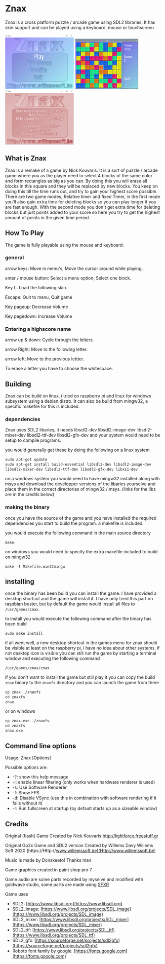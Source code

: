 # Znax
Znax is a cross platform puzzle / arcade game using SDL2 libraries.
It has skin support and can be played using a keyboard, mouse or touchscreen

![Znax screenshot2](/images/znaxscreenshot2.png) ![Znax screenshot1](/images/znaxscreenshot1.png) ![Znax screenshot3](/images/znaxscreenshot3.png)

## What is Znax

Znax is a remake of a game by Nick Kouvaris.
It is a sort of puzzle / arcade game where you as the player need to select 
4 blocks of the same color and form rectangles as big as you can. By doing 
this you will erase all blocks in this square and they will be replaced by 
new blocks. You keep on doing this till the time runs out, and try to gain 
your highest score possible. There are two game modes, Relative timer and 
fixed Timer, in the first mode you'll also gain extra time for deleting 
blocks so you can play longer if you are fast enough. With the second mode 
you don't get extra time for deleting blocks but just points added to your 
score so here you try to get the highest amount of points in the given time 
period. 

## How To Play 
The game is fully playable using the mouse and keyboard: 

### general

arrow keys: 
Move in menu's, Move the cursor around while playing. 

enter / mouse button: 
Select a menu option, Select one block. 

Key L: 
Load the following skin. 

Escape: 
Quit to menu, Quit game 

Key pageup: 
Decrease Volume 

Key pagedown: 
Increase Volume 

### Entering a highscore name 

arrow up & down: 
Cycle through the letters. 

arrow Right: 
Move to the following letter. 

arrow left: 
Move to the previous lettter. 

To erase a letter you have to choose the whitespace. 

## Building
Znax can be build on linux, i tried on raspberry pi and linux for windows subsystem using a debian distro. It can also be build from mingw32,
a specific makefile for this is included.

### dependencies
Znax uses SDL2 libaries, it needs libsdl2-dev libsdl2-image-dev libsdl2-mixer-dev libsdl2-ttf-dev libsdl2-gfx-dev and your system would need to
be setup to compile programs.

you would generally get these by doing the following on a linux system

```
sudo apt-get update
sudo apt-get install build-essential libsdl2-dev libsdl2-image-dev libsdl2-mixer-dev libsdl2-ttf-dev libsdl2-gfx-dev libx11-dev
```
on a windows system you would need to have mingw32 installed along with msys and download the developper versions of the libaries yourselve and place them in the correct directories of mingw32 / msys. (links for the libs are in the credits below)

### making the binary
once you have the source of the game and you have installed the required dependencies you start to build the program. 
a makefile is included.

you would execute the following command in the main source directory
```
make 
```

on windows you would need to specify the extra makefile included to build on mingw32
```
make -f Makefile.win32mingw
```

## installing
once the binary has been build you can install the game. I have provided a desktop shortcut and the game will install it. I have only tried this part
on raspbian buster, but by default the game would install all files to `/usr/games/znax`.

to install you would execute the following command after the binary has been build
```
sudo make install
```

if all went well, a new desktop shortcut in the games menu for znax should be visible at least on the raspberry pi, i have no idea about other systems.
if not desktop icon is visible you can still run the game by starting a terminal window and executing the following command

```
/usr/games/znax/znax
```


if you don't want to install the game but still play it you can copy the build `znax` binary to the `znaxfs` directory and you can launch the game from there 

```
cp znax ./znaxfs
cd znaxfs
znax
```

or on windows

```
cp znax.exe ./znaxfs
cd znaxfs
znax.exe
```
## Command line options

Usage: Znax \[Options\]

Possible options are:
  * -?: show this help message
  * -l: enable linear filtering (only works when hardware renderer is used)
  * -s: Use Software Renderer
  * -f: Show FPS
  * -d: Disable VSync (use this in combination with software rendering if it fails without it)
  * -r: Run fullscreen at startup (by default starts up as a sizeable window)
  
## Credits
Original (flash) Game Created by Nick Kouvaris 
http://lightforce.freestuff.gr

Original Gp2x Game and SDL2 version Created by Willems Davy
Willems Soft 2020
[https://Http://www.willemssoft.be](Http://www.willemssoft.be)

Music is made by Donskeeto! 
Thanks man

Game graphics created in paint shop pro 7

Game audio are some parts recorded by myselve and modified with goldwave studio,
some parts are made using [SFXR](http://www.drpetter.se/project_sfxr.html) 

Game uses
  * SDL2: 
   [https://www.libsdl.org](https://www.libsdl.org)
  * SDL2_image:
   [https://www.libsdl.org/projects/SDL_image](https://www.libsdl.org/projects/SDL_image)
  * SDL2_mixer:
   [https://www.libsdl.org/projects/SDL_mixer](https://www.libsdl.org/projects/SDL_mixer)
  * SDL2_ttf:
   [https://www.libsdl.org/projects/SDL_ttf](https://www.libsdl.org/projects/SDL_ttf)
  * SDL2_gfx:
   [https://sourceforge.net/projects/sdl2gfx](https://sourceforge.net/projects/sdl2gfx)
  * Roboto font family by google:
   [https://fonts.google.com](https://fonts.google.com)

